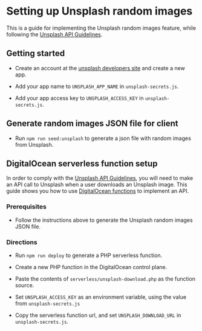 # Setting up Unsplash random images

This is a guide for implementing the Unsplash random images feature, while following the [Unsplash API Guidelines](https://help.unsplash.com/en/articles/2511245-unsplash-api-guidelines).

## Getting started

* Create an account at the [unsplash developers site](https://unsplash.com/developers) and create a new app.

* Add your app name to `UNSPLASH_APP_NAME` in `unsplash-secrets.js`.
* Add your app access key to `UNSPLASH_ACCESS_KEY` in `unsplash-secrets.js`.

## Generate random images JSON file for client

* Run `npm run seed:unsplash` to generate a json file with random images from Unsplash.

## DigitalOcean serverless function setup

In order to comply with the [Unsplash API Guidelines](https://help.unsplash.com/en/articles/2511245-unsplash-api-guidelines), you will need to make an API call to Unsplash when a user downloads an Unsplash image. This guide shows you how to use [DigitalOcean functions](https://www.digitalocean.com/products/functions) to implement an API.

### Prerequisites

* Follow the instructions above to generate the Unsplash random images JSON file.

### Directions

* Run `npm run deploy` to generate a PHP serverless function.

* Create a new PHP function in the DigitalOcean control plane.

* Paste the contents of `serverless/unsplash-download.php` as the function source.

* Set `UNSPLASH_ACCESS_KEY` as an environment variable, using the value from `unsplash-secrets.js`

* Copy the serverless function url, and set `UNSPLASH_DOWNLOAD_URL` in `unsplash-secrets.js`.